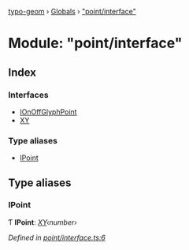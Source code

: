 [typo-geom](../README.md) › [Globals](../globals.md) › ["point/interface"](_point_interface_.md)

# Module: "point/interface"

## Index

### Interfaces

* [IOnOffGlyphPoint](../interfaces/_point_interface_.ionoffglyphpoint.md)
* [XY](../interfaces/_point_interface_.xy.md)

### Type aliases

* [IPoint](_point_interface_.md#ipoint)

## Type aliases

###  IPoint

Ƭ **IPoint**: *[XY](../interfaces/_point_interface_.xy.md)‹number›*

*Defined in [point/interface.ts:6](https://github.com/be5invis/typo-geom/blob/5527277/src/point/interface.ts#L6)*
